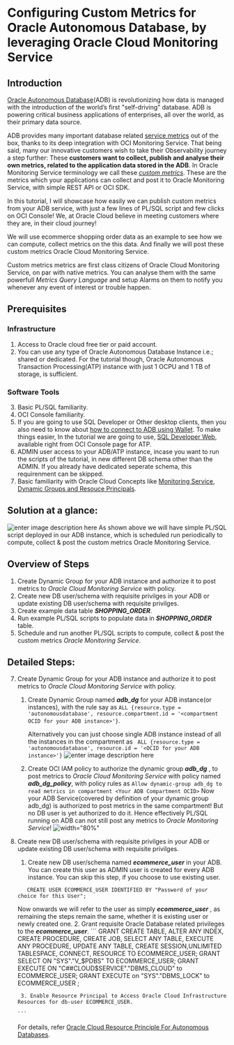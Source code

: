 

# Configuring Custom Metrics for Oracle Autonomous Database, by leveraging Oracle Cloud Monitoring Service
## Introduction
[Oracle Autonomous Database](https://www.oracle.com/autonomous-database/)(ADB) is revolutionizing how data is managed with the introduction of the world’s first "self-driving" database. ADB is powering critical business applications of enterprises, all over the world, as their primary data source. 

ADB provides many important database related [service metrics](https://docs.oracle.com/en-us/iaas/Content/Database/References/databasemetrics_topic-Overview_of_the_Database_Service_Autonomous_Database_Metrics.htm) out of the box, thanks to its deep integration with OCI Monitoring Service. 
That being said, many our innovative customers wish to take their Observability journey a step further:
These **customers want to collect, publish and analyse their own metrics, related to the application data stored in the ADB**. In Oracle Monitoring Service terminology we call these [*custom metrics*](https://docs.oracle.com/en-us/iaas/Content/Monitoring/Tasks/publishingcustommetrics.htm). These are the metrics which your applications can collect and post it to Oracle Monitoring Service, with simple REST API or OCI SDK. 

In this tutorial, I will showcase how easily we can publish custom metrics from your ADB service, with just a few lines of PL/SQL script and few clicks on OCI Console! We, at Oracle Cloud believe in meeting customers where they are, in their cloud journey!

We will use ecommerce shopping order data as an example to see how we can compute, collect metrics on the this data. And finally we will post these custom metrics Oracle Cloud Monitoring Service. 

Custom metrics metrics are first class citizens of Oracle Cloud Monitoring Service, on par with native metrics. You can analyse them with the same powerfull *Metrics Query Language* and setup Alarms on them to notify you whenever any event of interest or trouble happen.

## Prerequisites 
### Infrastructure
 1. Access to Oracle cloud free tier or paid account.
 2. You can use any type of Oracle Autonomous Database Instance i.e.; shared or dedicated. For the tutorial though, Oracle Autonomous Transaction Processing(ATP) instance with just 1 OCPU and 1 TB of storage, is sufficient. 
 
 ### Software Tools
 3. Basic PL/SQL familiarity.
 4. OCI Console familiarity.
 5. If you are going to use SQL Developer or Other desktop clients, then you also need to know about [how to connect to ADB using Wallet](https://docs.oracle.com/en/cloud/paas/autonomous-data-warehouse-cloud/cswgs/autonomous-connect-sql-developer.html#GUID-14217939-3E8F-4782-BFF2-021199A908FD).  To make things easier, In the tutorial we are going to use, [SQL Developer Web](https://docs.oracle.com/en/cloud/paas/autonomous-database/adbsa/sql-developer-web.html#GUID-C32A78E5-4C5F-476F-86AB-AEEEA9CF2704), available right from OCI Console page for ATP. 
 6. ADMIN user access to your ADB/ATP instance, incase you want to run the scripts of the tutorial, in new different DB schema other than the ADMIN. If you already have dedicated seperate schema, this requirenment can be skipped.
 7. Basic familiarity with Oracle Cloud Concepts like [Monitoring Service](https://docs.oracle.com/en-us/iaas/Content/Monitoring/Concepts/monitoringoverview.htm), [Dynamic Groups and Resouce Principals](https://docs.oracle.com/en-us/iaas/Content/Identity/Concepts/overview.htm). 
 
 ## Solution at a glance:
![enter image description here](https://github.com/mayur-oci/adb_custom_metrics/blob/main/images/adb_1.png?raw=true)
 As shown above we will have simple PL/SQL script deployed in our ADB instance,  which is scheduled run periodically to compute, collect & post the custom metrics Oracle Monitoring Service. 
 
## Overview of Steps
 1. Create Dynamic Group for your ADB instance and authorize it to post metrics to *Oracle Cloud Monitoring Service* with policy.
 2. Create new DB user/schema with requisite privilges in your ADB or update existing DB user/schema with requisite privilges.
 4. Create example data table ***SHOPPING_ORDER***.
 5. Run example PL/SQL scripts to populate data in ***SHOPPING_ORDER*** table. 
 6. Schedule and run another PL/SQL scripts to compute, collect & post the custom metrics *Oracle Monitoring Service*. 

 ## Detailed Steps:
 7. Create Dynamic Group for your ADB instance and authorize it to post metrics to *Oracle Cloud Monitoring Service* with policy.
      1. Create Dynamic Group named ***adb_dg*** for your ADB instance(or instances), with the rule say as `ALL {resource.type = 'autonomousdatabase', resource.compartment.id = '<compartment OCID for your ADB instance>'}`.
     
           Alternatively you can just choose single ADB instance instead of all the instances in the compartment as 
            ` ALL {resource.type = 'autonomousdatabase', resource.id = '<OCID for your ADB instance>'}`
![enter image description here](https://github.com/mayur-oci/adb_custom_metrics/blob/main/images/adb_2_dg.png?raw=true)
      2.  Create OCI IAM policy to authorize the dynamic group ***adb_dg*** , to post metrics to *Oracle Cloud Monitoring Service* with policy named ***adb_dg_policy***, with policy rules as
      `Allow dynamic-group adb_dg to read metrics in compartment <Your ADB Compartment OCID>`
      Now your ADB Service(covered by definition of your dynamic group adb_dg) is authorized to post metrics in the same compartment!
       But no DB user is yet authorized to do it. Hence effectively PL/SQL running on ADB can not still post any metrics to *Oracle Monitoring Service*! 
 ![width="80%"](https://github.com/mayur-oci/adb_custom_metrics/blob/main/images/adb_3_policy.png?raw=true)
      
 2. Create new DB user/schema with requisite privilges in your ADB or update existing DB user/schema with requisite privilges.
      
      1. Create new DB user/schema named ***ecommerce_user*** in your ADB. You can create this user as ADMIN user is created for every ADB instance. You can skip this step, if you choose to use existing user.
	```
	   CREATE USER ECOMMERCE_USER IDENTIFIED BY "Password of your choice for this User";
	```
	Now onwards we will refer to the user as simply ***ecommerce_user*** , as remaining the steps remain the same, whether it is existing user or newly created one.
    2. Grant requisite Oracle Database related privileges to the ***ecommerce_user***.
   	    ```
	   GRANT CREATE TABLE, ALTER ANY INDEX, CREATE PROCEDURE, CREATE JOB, SELECT ANY TABLE,
           EXECUTE ANY PROCEDURE, UPDATE ANY TABLE, CREATE SESSION,UNLIMITED TABLESPACE, CONNECT, RESOURCE TO ECOMMERCE_USER;
        GRANT SELECT ON "SYS"."V_$PDBS" TO ECOMMERCE_USER;
        GRANT EXECUTE ON "C##CLOUD$SERVICE"."DBMS_CLOUD" to ECOMMERCE_USER;
        GRANT EXECUTE on "SYS"."DBMS_LOCK" to ECOMMERCE_USER ;   
	```                 
     3. Enable Resource Principal to Access Oracle Cloud Infrastructure Resources for db-user ECOMMERCE_USER.
    ```

        ```
     For details, refer [Oracle Cloud Resource Principle For Autonomous Databases](https://docs.oracle.com/en/cloud/paas/autonomous-database/adbsa/resource-principal.html).
    
